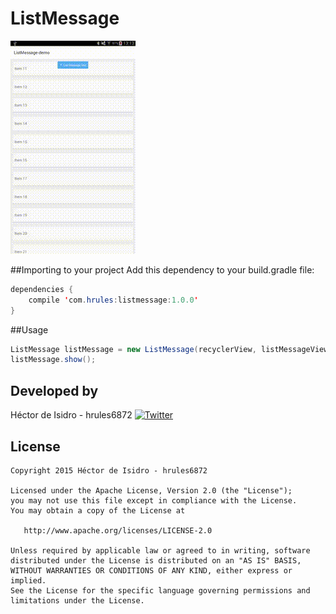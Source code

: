 ListMessage
===== 
![image](demo.gif)

##Importing to your project
Add this dependency to your build.gradle file:
```java
dependencies {
    compile 'com.hrules:listmessage:1.0.0'
}
```
##Usage
```java
ListMessage listMessage = new ListMessage(recyclerView, listMessageView);
listMessage.show();
```

Developed by
-------
Héctor de Isidro - hrules6872 [![Twitter](http://img.shields.io/badge/contact-@h_rules-blue.svg?style=flat)](http://twitter.com/h_rules)

License
-------
    Copyright 2015 Héctor de Isidro - hrules6872

    Licensed under the Apache License, Version 2.0 (the "License");
    you may not use this file except in compliance with the License.
    You may obtain a copy of the License at

       http://www.apache.org/licenses/LICENSE-2.0

    Unless required by applicable law or agreed to in writing, software
    distributed under the License is distributed on an "AS IS" BASIS,
    WITHOUT WARRANTIES OR CONDITIONS OF ANY KIND, either express or implied.
    See the License for the specific language governing permissions and
    limitations under the License.